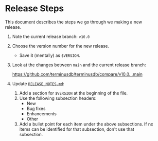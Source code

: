 # Release Steps

This document describes the steps we go through we making a new release.

1. Note the current release branch: `v10.0`

2. Choose the version number for the new release.
   * Save it (mentally) as `$VERSION`.

3. Look at the changes between `main` and the current release branch:

   https://github.com/terminusdb/terminusdb/compare/v10.0...main

4. Update [`RELEASE_NOTES.md`](./RELEASE_NOTES.md):
   1. Add a section for `$VERSION` at the beginning of the file.
   2. Use the following subsection headers:
      - New
      - Bug fixes
      - Enhancements
      - Other
   3. Add a bullet point for each item under the above subsections. If no items
      can be identified for that subsection, don't use that subsection.
